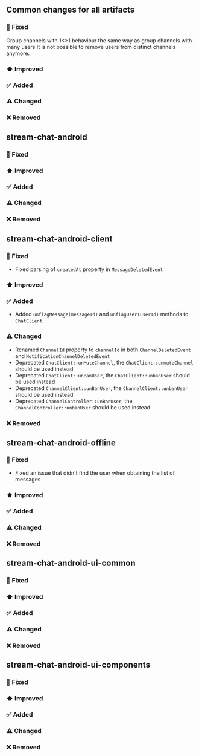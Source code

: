 ## Common changes for all artifacts
### 🐞 Fixed
Group channels with 1<>1 behaviour the same way as group channels with many users
It is not possible to remove users from distinct channels anymore.
### ⬆️ Improved

### ✅ Added

### ⚠️ Changed

### ❌ Removed


## stream-chat-android
### 🐞 Fixed

### ⬆️ Improved

### ✅ Added

### ⚠️ Changed

### ❌ Removed


## stream-chat-android-client
### 🐞 Fixed
- Fixed parsing of `createdAt` property in `MessageDeletedEvent`

### ⬆️ Improved

### ✅ Added
- Added `unflagMessage(messageId)` and `unflagUser(userId)` methods to `ChatClient`

### ⚠️ Changed
- Renamed `ChannelId` property to `channelId` in both `ChannelDeletedEvent` and `NotificationChannelDeletedEvent`
- Deprecated `ChatClient::unMuteChannel`, the `ChatClient::unmuteChannel` should be used instead
- Deprecated `ChatClient::unBanUser`, the `ChatClient::unbanUser` should be used instead
- Deprecated `ChannelClient::unBanUser`, the `ChannelClient::unbanUser` should be used instead
- Deprecated `ChannelController::unBanUser`, the `ChannelController::unbanUser` should be used instead

### ❌ Removed


## stream-chat-android-offline
### 🐞 Fixed
- Fixed an issue that didn't find the user when obtaining the list of messages

### ⬆️ Improved

### ✅ Added

### ⚠️ Changed

### ❌ Removed


## stream-chat-android-ui-common
### 🐞 Fixed

### ⬆️ Improved

### ✅ Added

### ⚠️ Changed

### ❌ Removed


## stream-chat-android-ui-components
### 🐞 Fixed

### ⬆️ Improved

### ✅ Added

### ⚠️ Changed

### ❌ Removed
